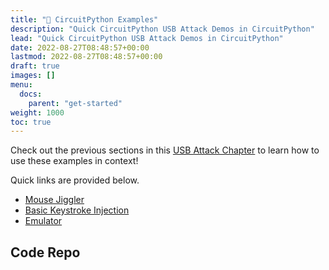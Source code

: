 ```yaml
---
title: "🐍 CircuitPython Examples"
description: "Quick CircuitPython USB Attack Demos in CircuitPython"
lead: "Quick CircuitPython USB Attack Demos in CircuitPython"
date: 2022-08-27T08:48:57+00:00
lastmod: 2022-08-27T08:48:57+00:00
draft: true
images: []
menu:
  docs:
    parent: "get-started"
weight: 1000
toc: true
---
```


Check out the previous sections in this [USB Attack Chapter]() to learn how to use these examples in context!  

Quick links are provided below.
- [Mouse Jiggler]()
- [Basic Keystroke Injection]()
- [Emulator]()

## Code Repo

